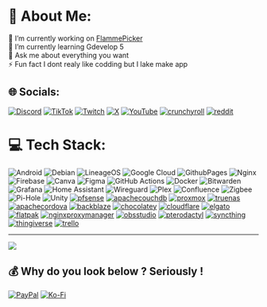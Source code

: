 # 💫 About Me:
🔭 I’m currently working on [FlammePicker](https://github.com/isoura4/FlammePicker)<br>🌱 I’m currently learning Gdevelop 5<br>💬 Ask me about everything you want<br>⚡ Fun fact I dont realy like codding but I lake make app


## 🌐 Socials:
[![Discord](https://img.shields.io/badge/Discord-%237289DA.svg?logo=discord&logoColor=white)](https://discord.gg/https://discord.gg/pgmKEyqcpA) [![TikTok](https://img.shields.io/badge/TikTok-%23000000.svg?logo=TikTok&logoColor=white)](https://tiktok.com/@isoura_) [![Twitch](https://img.shields.io/badge/Twitch-%239146FF.svg?logo=Twitch&logoColor=white)](https://twitch.tv/isoura_) [![X](https://img.shields.io/badge/X-black.svg?logo=X&logoColor=white)](https://x.com/isoura4) [![YouTube](https://img.shields.io/badge/YouTube-%23FF0000.svg?logo=YouTube&logoColor=white)](https://youtube.com/@isoura_vod) 
<a href='https://github.com/shivamkapasia0' target="_blank"><img alt='crunchyroll' src='https://img.shields.io/badge/Crunchyroll-100000?style=flat&logo=crunchyroll&logoColor=FFFFFF&labelColor=F47521&color=F47521'/></a>
<a href='https://github.com/shivamkapasia0' target="_blank"><img alt='reddit' src='https://img.shields.io/badge/Reddit-100000?style=flat&logo=reddit&logoColor=FFFFFF&labelColor=FF4500&color=FF4500'/></a>


# 💻 Tech Stack:
![Android](https://img.shields.io/badge/Android-34A853?style=flat&logo=android&logoColor=white) ![Debian](https://img.shields.io/badge/Debian-A81D33?style=flat&logo=debian&logoColor=white) ![LineageOS](https://img.shields.io/badge/LineageOS-167C80?style=flat&logo=lineageos&logoColor=white) ![Google Cloud](https://img.shields.io/badge/GoogleCloud-%234285F4.svg?style=flat&logo=google-cloud&logoColor=white) ![GithubPages](https://img.shields.io/badge/github%20pages-121013?style=flat&logo=github&logoColor=white) ![Nginx](https://img.shields.io/badge/nginx-%23009639.svg?style=flat&logo=nginx&logoColor=white) ![Firebase](https://img.shields.io/badge/firebase-a08021?style=flat&logo=firebase&logoColor=ffcd34) ![Canva](https://img.shields.io/badge/Canva-%2300C4CC.svg?style=flat&logo=Canva&logoColor=white) ![Figma](https://img.shields.io/badge/figma-%23F24E1E.svg?style=flat&logo=figma&logoColor=white) ![GitHub Actions](https://img.shields.io/badge/github%20actions-%232671E5.svg?style=flat&logo=githubactions&logoColor=white) ![Docker](https://img.shields.io/badge/docker-%230db7ed.svg?style=flat&logo=docker&logoColor=white) ![Bitwarden](https://img.shields.io/badge/bitwarden-%23175DDC.svg?style=flat&logo=bitwarden&logoColor=white) ![Grafana](https://img.shields.io/badge/grafana-%23F46800.svg?style=flat&logo=grafana&logoColor=white) ![Home Assistant](https://img.shields.io/badge/home%20assistant-%2341BDF5.svg?style=flat&logo=home-assistant&logoColor=white) ![Wireguard](https://img.shields.io/badge/wireguard-%2388171A.svg?style=flat&logo=wireguard&logoColor=white) ![Plex](https://img.shields.io/badge/plex-%23E5A00D.svg?style=flat&logo=plex&logoColor=white) ![Confluence](https://img.shields.io/badge/confluence-%23172BF4.svg?style=flat&logo=confluence&logoColor=white) ![Zigbee](https://img.shields.io/badge/zigbee-%23EB0443.svg?style=flat&logo=zigbee&logoColor=white) ![Pi-Hole](https://img.shields.io/badge/pihole-%2396060C.svg?style=flat&logo=pi-hole&logoColor=white) ![Unity](https://img.shields.io/badge/Unity-FFFFFF?style=flat&logo=unity&logoColor=black)
<a href='https://github.com/shivamkapasia0' target="_blank"><img alt='pfsense' src='https://img.shields.io/badge/PfSense-100000?style=flat&logo=pfsense&logoColor=white&labelColor=1475cf&color=1475cf'/></a>
<a href='https://github.com/shivamkapasia0' target="_blank"><img alt='apachecouchdb' src='https://img.shields.io/badge/CouchDB-100000?style=flat&logo=apachecouchdb&logoColor=white&labelColor=e33034&color=e33034'/></a>
<a href='https://github.com/shivamkapasia0' target="_blank"><img alt='proxmox' src='https://img.shields.io/badge/Proxmox-100000?style=flat&logo=proxmox&logoColor=white&labelColor=E57000&color=E57000'/></a>
<a href='https://github.com/shivamkapasia0' target="_blank"><img alt='truenas' src='https://img.shields.io/badge/TrueNAS-100000?style=flat&logo=truenas&logoColor=white&labelColor=0095D5&color=0095D5'/></a>
<a href='https://github.com/shivamkapasia0' target="_blank"><img alt='apachecordova' src='https://img.shields.io/badge/Cordova-100000?style=flat&logo=apachecordova&logoColor=000000&labelColor=E8E8E8&color=E8E8E8'/></a>
<a href='https://github.com/shivamkapasia0' target="_blank"><img alt='backblaze' src='https://img.shields.io/badge/BackBlaze-100000?style=flat&logo=backblaze&logoColor=FFFFFF&labelColor=E21E29&color=E21E29'/></a>
<a href='https://github.com/shivamkapasia0' target="_blank"><img alt='chocolatey' src='https://img.shields.io/badge/Chocolatey-100000?style=flat&logo=chocolatey&logoColor=FFFFFF&labelColor=80B5E3&color=80B5E3'/></a>
<a href='https://github.com/shivamkapasia0' target="_blank"><img alt='cloudflare' src='https://img.shields.io/badge/Cloudflare-100000?style=flat&logo=cloudflare&logoColor=FFFFFF&labelColor=F38020&color=F38020'/></a>
<a href='https://github.com/shivamkapasia0' target="_blank"><img alt='elgato' src='https://img.shields.io/badge/Elgato-100000?style=flat&logo=elgato&logoColor=FFFFFF&labelColor=101010&color=101010'/></a>
<a href='https://github.com/shivamkapasia0' target="_blank"><img alt='flatpak' src='https://img.shields.io/badge/Flatpak-100000?style=flat&logo=flatpak&logoColor=FFFFFF&labelColor=4A90D9&color=4A90D9'/></a>
<a href='https://github.com/shivamkapasia0' target="_blank"><img alt='nginxproxymanager' src='https://img.shields.io/badge/NPM-100000?style=flat&logo=nginxproxymanager&logoColor=FFFFFF&labelColor=F15833&color=F15833'/></a>
<a href='https://github.com/shivamkapasia0' target="_blank"><img alt='obsstudio' src='https://img.shields.io/badge/OBS-100000?style=flat&logo=obsstudio&logoColor=FFFFFF&labelColor=302E31&color=302E31'/></a>
<a href='https://github.com/shivamkapasia0' target="_blank"><img alt='pterodactyl' src='https://img.shields.io/badge/Pterodactyl-100000?style=flat&logo=pterodactyl&logoColor=FFFFFF&labelColor=10539F&color=10539F'/></a>
<a href='https://github.com/shivamkapasia0' target="_blank"><img alt='syncthing' src='https://img.shields.io/badge/Syncthing-100000?style=flat&logo=syncthing&logoColor=FFFFFF&labelColor=0891D1&color=0891D1'/></a>
<a href='https://github.com/shivamkapasia0' target="_blank"><img alt='thingiverse' src='https://img.shields.io/badge/Thingiverse-100000?style=flat&logo=thingiverse&logoColor=FFFFFF&labelColor=248BFB&color=248BFB'/></a>
<a href='https://github.com/shivamkapasia0' target="_blank"><img alt='trello' src='https://img.shields.io/badge/Trello-100000?style=flat&logo=trello&logoColor=FFFFFF&labelColor=0052CC&color=0052CC'/></a>



---
[![](https://visitcount.itsvg.in/api?id=isoura4&icon=0&color=0)](https://visitcount.itsvg.in)

  ## 💰 Why do you look below ? Seriously !
  [![PayPal](https://img.shields.io/badge/PayPal-00457C?style=for-the-badge&logo=paypal&logoColor=white)](https://paypal.me/isoura1) [![Ko-Fi](https://img.shields.io/badge/Ko--fi-F16061?style=for-the-badge&logo=ko-fi&logoColor=white)](https://ko-fi.com/isoura) 

  
<!-- Proudly created with GPRM ( https://gprm.itsvg.in ) -->
